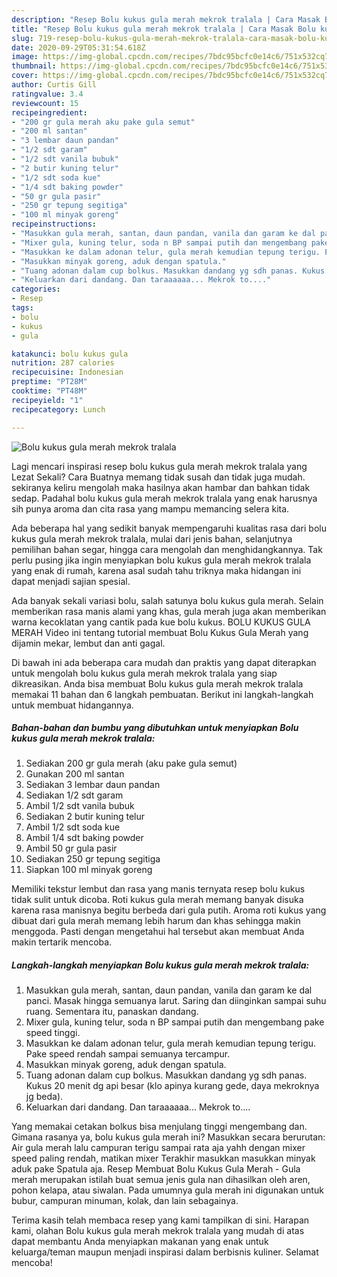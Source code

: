 ```yaml
---
description: "Resep Bolu kukus gula merah mekrok tralala | Cara Masak Bolu kukus gula merah mekrok tralala Yang Enak Banget"
title: "Resep Bolu kukus gula merah mekrok tralala | Cara Masak Bolu kukus gula merah mekrok tralala Yang Enak Banget"
slug: 719-resep-bolu-kukus-gula-merah-mekrok-tralala-cara-masak-bolu-kukus-gula-merah-mekrok-tralala-yang-enak-banget
date: 2020-09-29T05:31:54.618Z
image: https://img-global.cpcdn.com/recipes/7bdc95bcfc0e14c6/751x532cq70/bolu-kukus-gula-merah-mekrok-tralala-foto-resep-utama.jpg
thumbnail: https://img-global.cpcdn.com/recipes/7bdc95bcfc0e14c6/751x532cq70/bolu-kukus-gula-merah-mekrok-tralala-foto-resep-utama.jpg
cover: https://img-global.cpcdn.com/recipes/7bdc95bcfc0e14c6/751x532cq70/bolu-kukus-gula-merah-mekrok-tralala-foto-resep-utama.jpg
author: Curtis Gill
ratingvalue: 3.4
reviewcount: 15
recipeingredient:
- "200 gr gula merah aku pake gula semut"
- "200 ml santan"
- "3 lembar daun pandan"
- "1/2 sdt garam"
- "1/2 sdt vanila bubuk"
- "2 butir kuning telur"
- "1/2 sdt soda kue"
- "1/4 sdt baking powder"
- "50 gr gula pasir"
- "250 gr tepung segitiga"
- "100 ml minyak goreng"
recipeinstructions:
- "Masukkan gula merah, santan, daun pandan, vanila dan garam ke dal panci. Masak hingga semuanya larut. Saring dan diinginkan sampai suhu ruang. Sementara itu, panaskan dandang."
- "Mixer gula, kuning telur, soda n BP sampai putih dan mengembang pake speed tinggi."
- "Masukkan ke dalam adonan telur, gula merah kemudian tepung terigu. Pake speed rendah sampai semuanya tercampur."
- "Masukkan minyak goreng, aduk dengan spatula."
- "Tuang adonan dalam cup bolkus. Masukkan dandang yg sdh panas. Kukus 20 menit dg api besar (klo apinya kurang gede, daya mekroknya jg beda)."
- "Keluarkan dari dandang. Dan taraaaaaa... Mekrok to...."
categories:
- Resep
tags:
- bolu
- kukus
- gula

katakunci: bolu kukus gula 
nutrition: 287 calories
recipecuisine: Indonesian
preptime: "PT28M"
cooktime: "PT48M"
recipeyield: "1"
recipecategory: Lunch

---
```



![Bolu kukus gula merah mekrok tralala](https://img-global.cpcdn.com/recipes/7bdc95bcfc0e14c6/751x532cq70/bolu-kukus-gula-merah-mekrok-tralala-foto-resep-utama.jpg)

Lagi mencari inspirasi resep bolu kukus gula merah mekrok tralala yang Lezat Sekali? Cara Buatnya memang tidak susah dan tidak juga mudah. sekiranya keliru mengolah maka hasilnya akan hambar dan bahkan tidak sedap. Padahal bolu kukus gula merah mekrok tralala yang enak harusnya sih punya aroma dan cita rasa yang mampu memancing selera kita.

Ada beberapa hal yang sedikit banyak mempengaruhi kualitas rasa dari bolu kukus gula merah mekrok tralala, mulai dari jenis bahan, selanjutnya pemilihan bahan segar, hingga cara mengolah dan menghidangkannya. Tak perlu pusing jika ingin menyiapkan bolu kukus gula merah mekrok tralala yang enak di rumah, karena asal sudah tahu triknya maka hidangan ini dapat menjadi sajian spesial.

Ada banyak sekali variasi bolu, salah satunya bolu kukus gula merah. Selain memberikan rasa manis alami yang khas, gula merah juga akan memberikan warna kecoklatan yang cantik pada kue bolu kukus. BOLU KUKUS GULA MERAH Video ini tentang tutorial membuat Bolu Kukus Gula Merah yang dijamin mekar, lembut dan anti gagal.


Di bawah ini ada beberapa cara mudah dan praktis yang dapat diterapkan untuk mengolah bolu kukus gula merah mekrok tralala yang siap dikreasikan. Anda bisa membuat Bolu kukus gula merah mekrok tralala memakai 11 bahan dan 6 langkah pembuatan. Berikut ini langkah-langkah untuk membuat hidangannya.

<!--inarticleads1-->

##### Bahan-bahan dan bumbu yang dibutuhkan untuk menyiapkan Bolu kukus gula merah mekrok tralala:

1. Sediakan 200 gr gula merah (aku pake gula semut)
1. Gunakan 200 ml santan
1. Sediakan 3 lembar daun pandan
1. Sediakan 1/2 sdt garam
1. Ambil 1/2 sdt vanila bubuk
1. Sediakan 2 butir kuning telur
1. Ambil 1/2 sdt soda kue
1. Ambil 1/4 sdt baking powder
1. Ambil 50 gr gula pasir
1. Sediakan 250 gr tepung segitiga
1. Siapkan 100 ml minyak goreng


Memiliki tekstur lembut dan rasa yang manis ternyata resep bolu kukus tidak sulit untuk dicoba. Roti kukus gula merah memang banyak disuka karena rasa manisnya begitu berbeda dari gula putih. Aroma roti kukus yang dibuat dari gula merah memang lebih harum dan khas sehingga makin menggoda. Pasti dengan mengetahui hal tersebut akan membuat Anda makin tertarik mencoba. 

<!--inarticleads2-->

##### Langkah-langkah menyiapkan Bolu kukus gula merah mekrok tralala:

1. Masukkan gula merah, santan, daun pandan, vanila dan garam ke dal panci. Masak hingga semuanya larut. Saring dan diinginkan sampai suhu ruang. Sementara itu, panaskan dandang.
1. Mixer gula, kuning telur, soda n BP sampai putih dan mengembang pake speed tinggi.
1. Masukkan ke dalam adonan telur, gula merah kemudian tepung terigu. Pake speed rendah sampai semuanya tercampur.
1. Masukkan minyak goreng, aduk dengan spatula.
1. Tuang adonan dalam cup bolkus. Masukkan dandang yg sdh panas. Kukus 20 menit dg api besar (klo apinya kurang gede, daya mekroknya jg beda).
1. Keluarkan dari dandang. Dan taraaaaaa... Mekrok to....


Yang memakai cetakan bolkus bisa menjulang tinggi mengembang dan. Gimana rasanya ya, bolu kukus gula merah ini? Masukkan secara berurutan: Air gula merah lalu campuran terigu sampai rata aja yahh dengan mixer speed paling rendah, matikan mixer Terakhir masukkan masukkan minyak aduk pake Spatula aja. Resep Membuat Bolu Kukus Gula Merah - Gula merah merupakan istilah buat semua jenis gula nan dihasilkan oleh aren, pohon kelapa, atau siwalan. Pada umumnya gula merah ini digunakan untuk bubur, campuran minuman, kolak, dan lain sebagainya. 

Terima kasih telah membaca resep yang kami tampilkan di sini. Harapan kami, olahan Bolu kukus gula merah mekrok tralala yang mudah di atas dapat membantu Anda menyiapkan makanan yang enak untuk keluarga/teman maupun menjadi inspirasi dalam berbisnis kuliner. Selamat mencoba!
